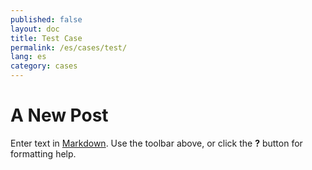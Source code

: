 ```yaml
---
published: false
layout: doc
title: Test Case
permalink: /es/cases/test/
lang: es
category: cases
---
```


# A New Post

Enter text in [Markdown](http://daringfireball.net/projects/markdown/). Use the toolbar above, or click the **?** button for formatting help.
